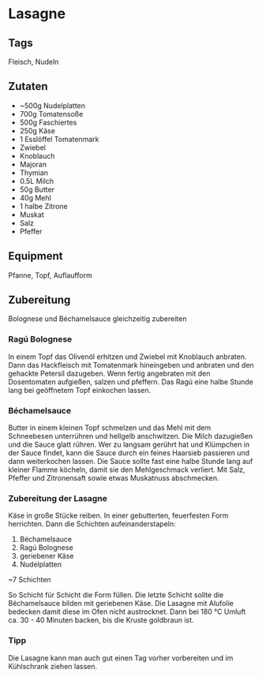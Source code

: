 # Lasagne

## Tags

Fleisch, Nudeln

## Zutaten

- ~500g Nudelplatten
- 700g Tomatensoße
- 500g Faschiertes
- 250g Käse
- 1 Esslöffel Tomatenmark
- Zwiebel
- Knoblauch
- Majoran
- Thymian
- 0.5L Milch
- 50g Butter
- 40g Mehl
- 1 halbe Zitrone
- Muskat
- Salz
- Pfeffer

## Equipment

Pfanne, Topf, Auflaufform

## Zubereitung

Bolognese und Béchamelsauce gleichzeitig zubereiten

### Ragú Bolognese

In einem Topf das Olivenöl erhitzen und Zwiebel mit Knoblauch anbraten.
Dann das Hackfleisch mit Tomatenmark hineingeben und anbraten und den gehackte Petersil dazugeben.
Wenn fertig angebraten mit den Dosentomaten aufgießen, salzen und pfeffern.
Das Ragú eine halbe Stunde lang bei geöffnetem Topf einkochen lassen.

### Béchamelsauce

Butter in einem kleinen Topf schmelzen und das Mehl mit dem Schneebesen unterrühren und hellgelb anschwitzen.
Die Milch dazugießen und die Sauce glatt rühren.
Wer zu langsam gerührt hat und Klümpchen in der Sauce findet, kann die Sauce durch ein feines Haarsieb passieren und dann weiterkochen lassen.
Die Sauce sollte fast eine halbe Stunde lang auf kleiner Flamme köcheln, damit sie den Mehlgeschmack verliert.
Mit Salz, Pfeffer und Zitronensaft sowie etwas Muskatnuss abschmecken.
	
### Zubereitung der Lasagne

Käse in große Stücke reiben.
In einer gebutterten, feuerfesten Form herrichten.
Dann die Schichten aufeinanderstapeln:

1. Béchamelsauce
2. Ragú Bolognese
3. geriebener Käse
4. Nudelplatten

~7 Schichten

So Schicht für Schicht die Form füllen.
Die letzte Schicht sollte die Béchamelsauce bilden mit geriebenen Käse.
Die Lasagne mit Alufolie bedecken damit diese im Ofen nicht austrocknet.
Dann bei 180 °C Umluft ca. 30 - 40 Minuten backen, bis die Kruste goldbraun ist.

### Tipp

Die Lasagne kann man auch gut einen Tag vorher vorbereiten und im Kühlschrank ziehen lassen.